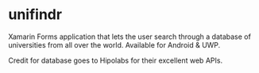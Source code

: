 # unifindr
Xamarin Forms application that lets the user search through a database of universities from all over the world.
Available for Android & UWP.

Credit for database goes to Hipolabs for their excellent web APIs.
